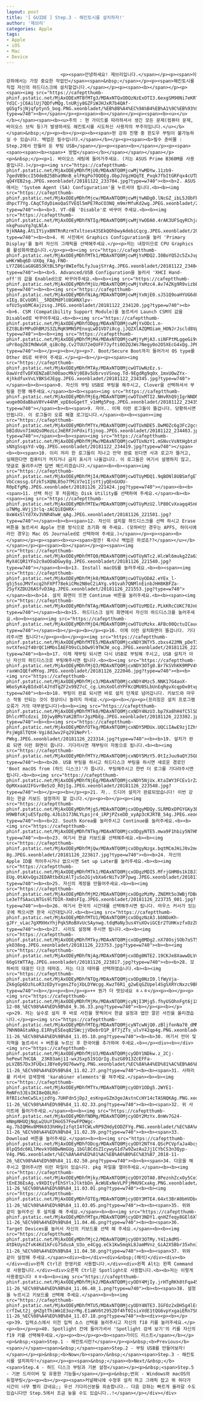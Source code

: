 ```yaml
---
layout: post
title: '[ GUIDE ] Step.3 - 해킨토시를 설치하자!'
author: '제브리'
categories: Apple
tags:
- Apple
- iOS
- Mac
- Device
---
```



<script> location.href='https://cafe.naver.com/develoid/837337' ; </script>


















						<p><span>안녕하세요! 제브리입니다.</span></p><p><span>이 강좌에서는 가장 중요한 작업인</span><span>&nbsp;</span></p><p><span>해킨토시를 직접 자신의 하드디스크에 설치할겁니다.</span></p><p><span><b></span></p><p><span><img src="https://cafeptthumb-phinf.pstatic.net/MjAxODExMTBfMTg3/MDAxNTQxODQzNzExOTI3.6exgSM90Ni7eKRTxlDVqrY-Yd1C-jC6AilUj7QDfvMQg.lnURjy8GZFiWJHJxR7b4QAf-gGSgfsjNjqfptyn5_bog.PNG.xeonbladet/%EB%8B%A4%EC%9A%B4%EB%A1%9C%EB%93%9C.png?type=w740"><b></span></p><p><span><b></span></p><p><span><b><u></u></b></span><span><b><u>주의 : 현 가이드를 따라하셔서 생긴 모든 문제(컴퓨터 문제, 바이오스 브릭 등)가 발생하셔도 해킨토시를 시도하신 사용자의 부주의입니다.</u></b></span>&nbsp;</p><p><b></p><p><b><span>현 강좌 진행 중 윈도우 부팅이 불가능하실 수 있습니다. 백업은 필수입니다.</span></b></p><p><span><b>필수 준비물 : Step.2에서 만들어 둔 부팅 USB</span></p><p><span><b></span></p><p><span><span><span><b><span>• 방법</span></b></span></span></span></p><p>&nbsp;</p><p>1. 바이오스 세팅에 들어가주세요. (저는 ASUS Prime B360M을 사용중입니다.)</p><p><img src="https://cafeptthumb-phinf.pstatic.net/MjAxODEyMDhfMjU0/MDAxNTQ0MjcwMjYwMDYw.11zb9-7gedVB9ccI50deB25Bha9NnB_elFKgPo7OQOEg.ObpJVgzHQqTE_Pxqk7fbItGRFqx4cUTDTX-qQ4YEB2sg.JPEG.xeonbladet/20181122_233704.jpg?type=w740"><b><b>2. ASUS에서는 'System Agent (SA) Configuration'을 누르셔야 됩니다.<b><b><img src="https://cafeptthumb-phinf.pstatic.net/MjAxODEyMDhfMjcw/MDAxNTQ0MjcwMjYwNDg0.lNcGZ_ibL5JObFbHriJYoPBTGhP9gp31jm0-dhpcT7Yg.CAqCTdyDimoQaSTVEQl5mPE7RoCO3NQ_m9mrMfuKd2wg.JPEG.xeonbladet/20181122_234007.jpg?type=w740"><b><b>3. VT-d를 'Disable'로 바꾸어 주세요.<b><b><img src="https://cafeptthumb-phinf.pstatic.net/MjAxODEyMDhfNTIg/MDAxNTQ0MjcwMjYwODA0.4rAK3UFSqyRChjaTgLog-nkqPuouYg7qLNlA-9jkNAAg.AtLIYiyxBNTRnRzrmTxltses43SEkQOhbwyAdebiCqcg.JPEG.xeonbladet/20181122_234025.jpg?type=w740"><b><b>4. 위 사진에서 Graphics Configuration을 눌러 'Primary Display'를 눌러 자신의 그래픽을 선택해주세요.</p><p>저는 내장이므로 CPU Graphics를 활성화하였습니다.</p><p><b><img src="https://cafeptthumb-phinf.pstatic.net/MjAxODEyMDhfMTk1/MDAxNTQ0MjcwMjYxMDQ2.I0BoYQ52c5ZxJvpf5fQcqyTQE-wHKrWbq6D-UXQq_FAg.FNO-LY7Z86iaG8GB53KtBL5Pgr8WIefbLfyJuajSYrAg.JPEG.xeonbladet/20181122_234047.jpg?type=w740"><b><b>5. Advanced/USB Configuration을 눌러서 'XHCI Hand-off'의 값을 Enabled으로 바꾸어주세요.<b><b><img src="https://cafeptthumb-phinf.pstatic.net/MjAxODEyMDhfMjUz/MDAxNTQ0MjcwMjYxMzc4.Av74ZKg9R9vizbEsXmixpozMFUuYl2exP9OyuvmomLQg.nw0syWdUPRD5GYZMzTAaKBUuJQ0oM131Vm4XBkKWvjog.JPEG.xeonbladet/20181122_234053.jpg?type=w740"><b><b><img src="https://cafeptthumb-phinf.pstatic.net/MjAxODEyMDhfNiAg/MDAxNTQ0MjcwMjYxNjE0.sJ51Q9oaHYUG6d8c7OVChWEYJ6MMBakUI5Ff8Dl-xIEg.8CvUORl__5RDEMdPlU8GHNXlpv-ofUz5yobMC4ajzssg.JPEG.xeonbladet/20181122_234120.jpg?type=w740"><b><b>6. CSM (Compatibility Support Module)을 눌르셔서 Launch CSM의 값을 Disabled로 바꾸어주세요.<b><b><img src="https://cafeptthumb-phinf.pstatic.net/MjAxODEyMDhfODgg/MDAxNTQ0MjcwMjYxODc1.n-EZtBLBrMPuOhBMJS3ZLMqK9MN5PEnxqLwD1VD7i8cg.jJQZXlAZQMOiam_HONJrJscld8VpORI_HI3zqkR9ZUIg.JPEG.xeonbladet/20181122_234127.jpg?type=w740"><b><b><img src="https://cafeptthumb-phinf.pstatic.net/MjAxODEyMDhfMjM4/MDAxNTQ0MjcwMjYyMjA3.siNFPtMLggeGi9vrEoxA6-uPr8ogZ8IMdWvGR_qiBc0g.Cv2TUU72eQUFF7Jyfti0OZQJWs7Negy0o2O5XEcG4xQg.JPEG.xeonbladet/20181122_234155.jpg?type=w740"><b></p><p><b></p><p>7. Boot/Secure Boot까지 들어가서 OS type를 Other OS로 바꾸어 주세요.</p><p><b></p><p><span><img src="https://cafeptthumb-phinf.pstatic.net/MjAxODEyMDhfMTAy/MDAxNTQ0MjcwOTUwNzEz.s-OawVrdTvDFXENZaBlh0OaocMkVj0E8v5UbrvsVSnog.Td-9EgdRg9q0x_1mxUOwZYx-4jhkdfuxVvLYBKSdJEgg.JPEG.xeonbladet/20181122_234345.jpg?type=w740"></span><b><b><span>8. 자신의 부팅 USB로 부팅을 해주시고, Clover을 선택하셔서 부팅을 진행 해주세요.</span><b><b><span><img src="https://cafeptthumb-phinf.pstatic.net/MjAxODEyMDhfMjEg/MDAxNTQ0MjcwOTUxMTI2.NHvRhQ9jIgrNNDNCwHtzNvGIM0VddaKcirXI3XXW_nEg.YrT-wuge0OdaBbaV0Yv44hM_xpE6oGgetT_v1mMg5Pog.JPEG.xeonbladet/20181122_234359.jpg?type=w740"></span><b><b><span>9. 자아.. 이제 이런 로그들이 뜰겁니다. 당황하시면 안됩니다. 이 로그들이 오류 해결 로그입니다.</span><b><b><span><img src="https://cafeptthumb-phinf.pstatic.net/MjAxODEyMDhfMTYx/MDAxNTQ0MjcwOTUxNDE5.DwMOZc6g3Fc2gcsuKV4ecgYZspUQSKxQUnmVwgUf9B8g.EoWk5EJ-bBIdUvn7ImUQsOMezLcJmERFJnPdxif1jnog.JPEG.xeonbladet/20181122_234403.jpg?type=w740"></span><b><b><span><img src="https://cafeptthumb-phinf.pstatic.net/MjAxODEyMDhfMjMw/MDAxNTQ0MjcwOTUxNzY1.mSNvcVsNtHgbtzRkEDu5Og1qLftB7_0RrVnufke2F_8g.Hdjd6gcrbh8V3OzpCQFjdmISO8fKy-sNXgSsqsYd-vQg.JPEG.xeonbladet/20181122_234419.jpg?type=w740"></span><b><b><span>10. 이리 저리 한 로그들이 지나고 만약 완료 된다면 사과 로고가 뜰거고, 실패한다면 컴퓨터가 꺼지거나 금지 표시가 나올겁니다. 이 로그들은 여기서 설명하지 않고, 댓글로 올려주시면 답변 해드리겠습니다.</span><b><b><span><img src="https://cafeptthumb-phinf.pstatic.net/MjAxODEyMDhfMjI4/MDAxNTQ0MjcwOTUyMDQ1.9qBONl8UBSmfgETohYTmASP_wjdk8NrElgP-VbCcmssg.GfzkTsXQNL05o7fMiV7e1IjsYtjyQEnGUOU-R0pEfgMg.JPEG.xeonbladet/20181126_221424.jpg?type=w740"></span><b><b><span>11. 선택 하신 후 처음에는 Disk Utility를 선택하여 주세요.</span><b><b><span><img src="https://cafeptthumb-phinf.pstatic.net/MjAxODEyMDhfMTEw/MDAxNTQ0MjcwOTUyMzU2.lP80CvXxagq4SnHTjM1xg1R5LypoRwbHmpZK0_-u7NMg.HVjj3rlq-zACQiEQHRX-0xW4xSlYd7Xv3VNR4hwW_qAg.JPEG.xeonbladet/20181126_221501.jpg?type=w740"></span><b><b><span>12. 자신이 설치할 하드디스크를 선택 하시고 Erase 버튼을 눌르셔서 Apple 전용 방식으로 초기화 해 주세요. (모하비인 경우는 APFS, 하이시에라인 경우는 Mac OS Journaled로 선택하여 주세요.)</span></p><p><span><b></span></p><p><span><b><u><span>잠깐! 혹시나 백업은 하셨죠??</span></u></b></span></p><p><span><b></span></p><p><span><img src="https://cafeptthumb-phinf.pstatic.net/MjAxODEyMDhfMTQ0/MDAxNTQ0MjcwOTUyNTc2.HlcWl6mukg2Za63sF4769iuJLTvwUJtxpivODbCvWb0g.G1zO76ix4zidm688NKm-MyX4CQR1YFo2c9aOOaDGwy8g.JPEG.xeonbladet/20181126_221540.jpg?type=w740"></span><b><b>13. Install macOS를 눌러주세요.<b><b><span><img src="https://cafeptthumb-phinf.pstatic.net/MjAxODEyMDhfMjk0/MDAxNTQ0MjcwOTUyODA2.eYEx_l-g5j5soJMVfxcq2hFXPf78ekiCMe2N0eC2iAYg.v91vah7QNMlnEinbJHH8KBFZa-25yfXZDU26ASfvD3Ag.JPEG.xeonbladet/20181126_221553.jpg?type=w740"></span><b><b>14. 설치 화면이 뜨면 Continue 버튼을 눌러주세요.<b><b><span><img src="https://cafeptthumb-phinf.pstatic.net/MjAxODEyMDhfNTAg/MDAxNTQ0MjcwOTUzMDIz.PLkKRcCUKC70JnUXQr0cGMVBoqndOvx_Gwgt4L52yQ0g.LhB53YsiYcJMwdOvY71awwznVI8vF5BkZ8HmgtuacVUg.JPEG.xeonbladet/20181126_221601.jpg?type=w740"></span><b><b>15. 하드디스크 설치 화면에서 자신의 하드디스크를 눌러주세요.<b><b><span><img src="https://cafeptthumb-phinf.pstatic.net/MjAxODEyMDhfMjQ4/MDAxNTQ0MjcwOTUzMzkx.AFBc00QctuICaucYOLBfYODV0Wk1IEjFvq3YjQi9d_Ig.jZVXrwA5eSqtO6S3FB1SOgkity5CaiS63SbrsT4sMMMg.JPEG.xeonbladet/20181126_221605.jpg?type=w740"></span><b></p><p><b></p><p>16. 이제 이런 설치화면이 뜰겁니다. 기다려주시면 됩니다!</p><p><b></p><p><img src="https://cafeptthumb-phinf.pstatic.net/MjAxODEyMDhfMTE5/MDAxNTQ0MjcxNDY3NTY5.zbxs422MN_pDeT3_zY9h1CtQ5mofY4Yb6hxfPns4pI0g.d-nvtXfen2f40rQC1HMbsIAEFO9sCLbOw9l9TWJW_ocg.JPEG.xeonbladet/20181126_222038.jpg?type=w740"><b><b>17. 이제 재부팅 되시면 다시 USB로 부팅해 주시고, USB 설치가 아닌 자신의 하드디스크로 부팅해주시면 됩니다.<b><b><img src="https://cafeptthumb-phinf.pstatic.net/MjAxODEyMDhfMjQ3/MDAxNTQ0MjcxNDY3OTg0.Br7kSVhKK9MPV4VrzzoazGiclYSWdQ_Dj28aOXE5Qrkg.CV0ZUl5ayOshgZmGiEoFn1NJVZ8Kv-raxWnIQEfxMYog.JPEG.xeonbladet/20181126_222046.jpg?type=w740"><b><b><img src="https://cafeptthumb-phinf.pstatic.net/MjAxODEyMDhfMjc3/MDAxNTQ0MjcxNDY4Mzc5.NNK17G4aoX-W6oSyK4yBIdx0l4JYdTqZF2x99Z7cC_cg.LHsXoOldYPFKcQMU05LbUnEqRgvXcqpOx0tvpv_aDaQg.JPEG.xeonbladet/20181126_222210.jpg?type=w740"><b><b>18. 부팅이 완료 되시면 바로 설치 단계로 넘어갑니다. 키보드와 마우스 작동 안되는 것이 정상이니 놀라지 마세요.</p><p><b></p><p>(프리징은 설치 프로그램 오류가 거의 대부분입니다)<b><b><img src="https://cafeptthumb-phinf.pstatic.net/MjAxODEyMDhfMTk0/MDAxNTQ0MjcxNDY4NzU3.bp7Xa8hH4fC5lSDbqzTNudoBKcyGGfHr80suZiqZlakg.U0Dolgf-DhlcrMTcdzxi_IOjwyBMsYaK2BTnrJgzMbEg.JPEG.xeonbladet/20181126_223302.jpg?type=w740"><b><b><img src="https://cafeptthumb-phinf.pstatic.net/MjAxODEyMDhfOTkg/MDAxNTQ0MjcxNDY5MDUx.UQCiIAwE9zjIZhtHo8S1SBnUCsiCJ5Fe8Tw_8HrdsgUg.X2QE_WH-PsjWg8lTQtH-Vgi8dJwv2Fq291NePrl-PWkg.JPEG.xeonbladet/20181126_223314.jpg?type=w740"><b><b>19. 설치가 완료 되면 이런 화면이 뜹니다. 기다리시면 재부팅이 자동으로 됩니다.<b><b><img src="https://cafeptthumb-phinf.pstatic.net/MjAxODEyMDhfMTYz/MDAxNTQ0MjcxNDY5MzY5.0tIzJuu9aQYJ5GLdmMfxp1pSjA0lA87XqUjVV3q4deog.dTV4qvzrJypDfD6hyZZVhghfGL83bV34L0owv3d7srEg.JPEG.xeonbladet/20181126_223357.jpg?type=w740"><b><b>20. USB 부팅을 하시고 하드디스크 부팅을 하시면 새로운 경로인 'Boot macOS from (하드 디스크)'가 뜹니다. 부팅해주시고 한번 더 로그를 기다려주시면 됩니다.<b><b><img src="https://cafeptthumb-phinf.pstatic.net/MjAxODEyMDhfNjEg/MDAxNTQ0MjcxNDY5NjUx.KtaIWY3FCEv1rZzWYW3rCxtlKxidjlj8z4VLRzlixNkg.qkeDxajmJfaFq2mBFcq-OpMXxaaUIFGvrBe5zD_ROjIg.JPEG.xeonbladet/20181126_223548.jpg?type=w740"><b></p><p><b></p><p>21. 자.. 드디어 설치가 완료되었습니다! 이번 강좌는 한글 키보드 설정까지 할 겁니다.</p><p><b></p><p><img src="https://cafeptthumb-phinf.pstatic.net/MjAxODEyMDhfMjg5/MDAxNTQ0MjcxODgyMDQy.SLRMDxDPGYGKy3BXfYCxR0vmKad-H9WBfoKjuESfpz0g.4Jbib173NLYLpsjr4_iRPjPZseDD_xyAp3cKJRTB_S4g.JPEG.xeonbladet/20181126_223604.jpg?type=w740"><b><b>22. South Korea를 눌러주시고 Continue를 눌러주세요.<b><b><img src="https://cafeptthumb-phinf.pstatic.net/MjAxODEyMDhfNTkg/MDAxNTQ0MjcxODgyNTE5.mwa9F1hbiy5N7HNMpqzCazKQlfw96VyPA2hE9nlu1Ewg.DPspiEdL5PFi5gjBd6XYyOeTMbLkxwusnHnQor1jydkg.JPEG.xeonbladet/20181126_223608_001.jpg?type=w740"><b><b>23. 여기서 한글 키보드를 선택해주세요.<b><b><img src="https://cafeptthumb-phinf.pstatic.net/MjAxODEyMDhfMjQw/MDAxNTQ0MjcxODgyNzgx.bqtMCmJHiJ0v2m4A5opwOwV7ElhiIm2yIzty0w2d8ZAg.-76y3nma7phyAAqLOaEBqwIr0NlO7Z1CK85NP3eK9-8g.JPEG.xeonbladet/20181126_223617.jpg?type=w740"><b><b>24. 자신의 Apple ID를 적어주시거나 없으시면 Set up Later를 눌러주세요.<b><b><img src="https://cafeptthumb-phinf.pstatic.net/MjAxODEyMDhfMTk1/MDAxNTQ0MjcxODgzMDI5.MfrjGHM0s1kIBJ3H2Yx2h0szejXUMy4MI9_9qrbx-EUg.0tAXvQgs2EDARtbdXzAlTjuSo2GjvbXa6rNiTv3P7pwg.JPEG.xeonbladet/20181126_223628.jpg?type=w740"><b><b>25. 자신의 계정을 만들어주세요.<b><b><img src="https://cafeptthumb-phinf.pstatic.net/MjAxODEyMDhfMjM2/MDAxNTQ0MjcxODgzMzMy.ZNEMt5o3WBjfDBd3MlCFeu3e73mcgxkKACVipos_iCgg.tHbLgwecoFCabQ-Le3eTfSAacLNTGs9lfDIR-Xm8sFIg.JPEG.xeonbladet/20181126_223735_001.jpg?type=w740"><b><b>26. 여기서 한국의 시간대를 선택해주시면 됩니다. 마우스 커서가 있는 곳에 찍으시면 한국 시간대입니다.<b><b><img src="https://cafeptthumb-phinf.pstatic.net/MjAxODEyMDhfMTU1/MDAxNTQ0MjcxODgzNzA3.bbNOoKh-gJFr_vLac7gXMXHxYhjPqk5RoBXvUcSAynwg.tdqMaNy3us4YuXOviGCEr2TUHKvzfxOzZGH5LFyaAuEg.JPEG.xeonbladet/20181126_223745.jpg?type=w740"><b><b>27. 시리도 설정해 주시면 됩니다.<b><b><img src="https://cafeptthumb-phinf.pstatic.net/MjAxODEyMDhfMTky/MDAxNTQ0MjcxODg0MDg2.nX78OsjSOb7oST5ghKZmqHXG_f3EX3zRS0_jokqS7hMg.8SWrqwQONKA245Bcqmi_hgyvnz_G4Oa1dJiz-ykO38og.JPEG.xeonbladet/20181126_223753.jpg?type=w740"><b><b><img src="https://cafeptthumb-phinf.pstatic.net/MjAxODEyMDhfNjAg/MDAxNTQ0MjcxODg0NTE2.19CKJe8XawwDLVvNwUQglxgiaO7K00j43S3k8mMQOMkg.GNP6slu1maAdScptkvDhCxyE757tU2Uwj-66gGtWTTAg.JPEG.xeonbladet/20181126_223817.jpg?type=w740"><b><b>28. 모하비의 대표인 다크 테마죠. 저는 다크 테마를 선택하였습니다.<b><b><img src="https://cafeptthumb-phinf.pstatic.net/MjAxODEyMDhfNTQg/MDAxNTQ0MjcxODg0NzI0.lfWyVja-Zk6gGp6DzhLoR3zEDyYvgmsZfojXbLDYWcgg.KwzT6R1_g2wEqGZUpel4SgSXRYcNxzc9Bk7gkDkEGOwg.JPEG.xeonbladet/20181126_223821.jpg?type=w740"><b></p><p><b></p><p>++ 뭔가 더 멋있네요 ㅎㅅㅎ</p><p><b></p><p><img src="https://cafeptthumb-phinf.pstatic.net/MjAxODEyMDhfMjMx/MDAxNTQ0MjcyNjI3Mjg5.fhyUSOhnFgt6j1XErKQH_wdXdIZgLLjxGpeenZmzqOsg.TJEqOa7mij3OeNNnFN64l9s3b7oW8Hw0x8YybJYdyh8g.PNG.xeonbladet/%EC%8A%A4%ED%81%AC%EB%A6%B0%EC%83%B7_2018-12-08_%EC%98%A4%ED%9B%84_9.36.33.png?type=w740"><b></p><p><b></p><p>29. 저는 실수로 설치 후 바로 사진을 못찍어서 한글 설정과 앱만 깔은 사진을 올리겠습니다.</p><p><img src="https://cafeptthumb-phinf.pstatic.net/MjAxODEyMDhfMTEg/MDAxNTQ0MjcyNTcwNjQ0.zBljfonNa70_dMMfoIQT9bND385LbAA-7NhN0AGtaNkg.E1RhyESEeqB2SWcjjVDebrD1P_8f7jZTs_ulvY42qp4g.PNG.xeonbladet/%EC%8A%A4%ED%81%AC%EB%A6%B0%EC%83%B7_2018-11-26_%EC%98%A4%ED%9B%84_11.05.10.png?type=w740"><b><b>30. 여기서 언어 및 지역을 눌르셔서 + 버튼을 누르신 후 한국어를 추가하여 주세요.<b></p><div><b></div><img src="https://cafeptthumb-phinf.pstatic.net/MjAxODEyMDhfMjU3/MDAxNTQ0MjcyODY1NDkw.z_2Cj-hePewt7HCQA__23K03amj1I-wxJSxp5191QrIg.EuzG8913ZcEFFa-pLVZB57Dx3FUQxiJBYe0y9Q76wwYg.PNG.xeonbladet/%EC%8A%A4%ED%81%AC%EB%A6%B0%EC%83%B7_2018-11-26_%EC%98%A4%ED%9B%84_11.02.27.png?type=w740"><b><b><span>31. 사파리를 키셔서 검색창에 'karabiner elements'를 쳐주세요.</span><b><b><img src="https://cafeptthumb-phinf.pstatic.net/MjAxODEyMDhfMTYx/MDAxNTQ0MjcyODY1ODg5.2WYE1-RmNFn3JEsIKI8eQ8LRd-8fBIichmCw5LxjzdYg.7UHFdn5jDpJ_esKnpxGZm3geJAstnCcHY14cTASNQKAg.PNG.xeonbladet/%EC%8A%A4%ED%81%AC%EB%A6%B0%EC%83%B7_2018-11-26_%EC%98%A4%ED%9B%84_11.02.33.png?type=w740"><b><b><span>32. 위 사이트에 들어가주세요.</span><b><b><img src="https://cafeptthumb-phinf.pstatic.net/MjAxODEyMDhfNDMg/MDAxNTQ0MjcyODY2MzYx.8nWv7G24-mNmpNHUQjNqLw2UuYIHoG57FewFPDWgc-4g.7bIQMmv8M9k033hHHyIzfqtI4fCWLvRP9ZHdyEODZFYg.PNG.xeonbladet/%EC%8A%A4%ED%81%AC%EB%A6%B0%EC%83%B7_2018-11-26_%EC%98%A4%ED%9B%84_11.02.39.png?type=w740"><b><b><span>33. Download 버튼을 눌러주세요.</span><b><b><img src="https://cafeptthumb-phinf.pstatic.net/MjAxODEyMDhfODcg/MDAxNTQ0MjcyODY2NTY4.QScPCVpfaJa4bcyDfW-8lpQ5dc6KLlMevkYO8BwNmGUg.1bGlBCdsZIcywyG1d7w9ZwzAu2Jj1CYbCS3n3Qyp-V4g.PNG.xeonbladet/%EC%8A%A4%ED%81%AC%EB%A6%B0%EC%83%B7_2018-11-26_%EC%98%A4%ED%9B%84_11.02.50.png?type=w740"><b><b><span>34. 다운을 해주시고 열어주시면 이런 파일이 있습니다. pkg 파일을 열어주세요.</span><b><b><img src="https://cafeptthumb-phinf.pstatic.net/MjAxODEyMDhfMjky/MDAxNTQ0MjcyODY2OTA0.8PeznhZcxOy5Ce3iOzxWyMswvwcuiYuMQ-tEnE36EsAg.v9XDItyfEhSYlsJlktbDn_AcWUExNeVLPFjMHU9Cxakg.PNG.xeonbladet/%EC%8A%A4%ED%81%AC%EB%A6%B0%EC%83%B7_2018-11-26_%EC%98%A4%ED%9B%84_11.03.01.png?type=w740"><b><b><img src="https://cafeptthumb-phinf.pstatic.net/MjAxODEyMDhfOTEg/MDAxNTQ0MjcyODY3MTE4.64xt3BrA0bHVDbclU4uJo3buMpYdjGU29p5HYFnBjOUg.vHjdCvPMyrfhWGQ28OdP3jKhGT0C_4rKNvQr7_66kMAg.PNG.xeonbladet/%EC%8A%A4%ED%81%AC%EB%A6%B0%EC%83%B7_2018-11-26_%EC%98%A4%ED%9B%84_11.03.05.png?type=w740"><b><b><span>35. 위와 같이 눌러주신 후 설치를 해 주세요.</span><b><b><img src="https://cafeptthumb-phinf.pstatic.net/MjAxODEyMDhfMTgx/MDAxNTQ0MjcyODY3NDY1.qnHZfeqy8GEl6Xlgydk8YNUSt1LzIQlheO1ARWQh4ssg.gMl7ZTzUBS4SiPdsPXVSiVB8N3zesygfJgy7dvgsejsg.PNG.xeonbladet/%EC%8A%A4%ED%81%AC%EB%A6%B0%EC%83%B7_2018-11-26_%EC%98%A4%ED%9B%84_11.04.46.png?type=w740"><b><b><span>36. Target Devices를 눌러서 자신의 키보드를 선택 해 주세요.</span><b><b><img src="https://cafeptthumb-phinf.pstatic.net/MjAxODEyMDhfMjc2/MDAxNTQ0MjcyODY3OTMy.Y4IzAdMS-4tDkUynZfvK4Kd1kFcG7SdusA_U3o_e4Cgg.eCk1Kw5mqkL8JamMVnz_GiA2X5Bbr35xhnIw2XZblUMg.PNG.xeonbladet/%EC%8A%A4%ED%81%AC%EB%A6%B0%EC%83%B7_2018-11-26_%EC%98%A4%ED%9B%84_11.04.50.png?type=w740"><b><b><span>37. 위와 같이 설정해 주세요.</span><div><b></div><div>&nbsp;(해석)</div><div><b></div><div>왼쪽 Ctrl은 한영키로 사용합니다.</div><div>왼쪽 Alt는 왼쪽 Command로 사용합니다.</div><div>오른쪽 Ctrl은 Spotlight로 사용합니다.<b><b>저는 이렇게 사용중입니다 ㅎㅎ<b><b><img src="https://cafeptthumb-phinf.pstatic.net/MjAxODEyMDhfMjk2/MDAxNTQ0MjcyODY4MjIy.jrHTgRKh8tFqa45CviXTGkNBN1aOpWbgQrXHlOs3b2sg.JJSmhcBFQSjVyzsqcHVHx8CJkZunOdDSso9PGs5ptBQg.PNG.xeonbladet/%EC%8A%A4%ED%81%AC%EB%A6%B0%EC%83%B7_2018-11-26_%EC%98%A4%ED%9B%84_11.06.48_1.png?type=w740"><b><b><span>38. 설정을 누르시고 키보드를 선택해 주세요.</span><b><b><img src="https://cafeptthumb-phinf.pstatic.net/MjAxODEyMDhfMTU5/MDAxNTQ0MjcyODY4NTE3.IGFOz2xDH5g4lEs-crfIwLt2j_gHZgtThiWm1E3ozrMg.E1aWV6t2952Df4hT0IsixVdE1tQG6vpYxgaiERn7S0Yg.PNG.xeonbladet/%EC%8A%A4%ED%81%AC%EB%A6%B0%EC%83%B7_2018-11-26_%EC%98%A4%ED%9B%84_11.07.18.png?type=w740"><b><div><p><b></p><p>39. 입력소스에서 이전 입력 소스 선택을 눌러주시고 자신의 f18 키를 눌러주세요.</p><p><b></p><p>40. Spotlight 칸에 들어가셔서 'Spotlight 검색 보기'의 키를 자신의 f19 키를 선택해주세요.</p><p><b></p><p><b><span>가이드 리스트</span></b></p><p>&nbsp;<span>Step.1 - 해킨토시란?</span></p><p>&nbsp;<b>Previous</b><span>/</span><span>&nbsp;</span><span>Step.2 - 부팅 USB를 만들어보자!</span></p><p>&nbsp;<b>Now</b><span>/&nbsp;</span><span>Step.3 - 해킨토시를 설치하자!</span></p><p><span>&nbsp;</span><b>Next/&nbsp;</b><span>Step.4 - 하드 디스크 부팅과 기본 설정</span></p><p>&nbsp;<span>Step.5 - 기본 드라이버 및 유용한 기능들</span></p><p>&nbsp;번외 - Windows와 macOS의 듀얼부팅</p><p><b></p><p><span>커널패닉에 수정후 설치 하고 그래픽 잡고 뭐 하다가 시간이 너무 빨리 갔네요;; 우선 기다리신분들 죄송합니다.. 다음 강좌는 빠르게 올라갈 수도 있습니다만 Step.5에서 조금 늦을 수도 있습니다..!</span></p></div></div>
